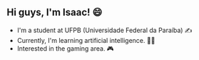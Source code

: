 ## Hi guys, I'm Isaac! 😄

- I'm a student at UFPB (Universidade Federal da Paraíba) ✍
- Currently, I'm learning artificial intelligence. 👨‍💻
- Interested in the gaming area. 🎮
